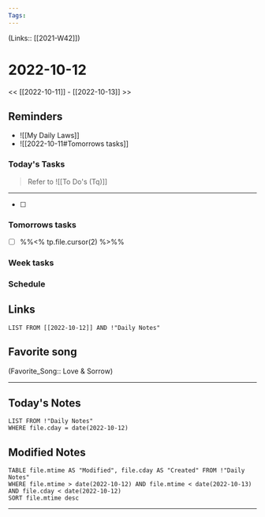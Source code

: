```yaml
---
Tags:
---
```

(Links:: [[2021-W42]])

# 2022-10-12
<< [[2022-10-11]] - [[2022-10-13]] >>
## Reminders
- ![[My Daily Laws]]
- ![[2022-10-11#Tomorrows tasks]]
### Today's Tasks
> Refer to ![[To Do's (Tq)]]
---
- [ ] 



### Tomorrows tasks
- [ ] %%<% tp.file.cursor(2) %>%%
### Week tasks
### Schedule

## Links
```dataview
LIST FROM [[2022-10-12]] AND !"Daily Notes"
```
## Favorite song
(Favorite_Song:: Love & Sorrow)
___
## Today's Notes
```dataview
LIST FROM !"Daily Notes"
WHERE file.cday = date(2022-10-12)
```
## Modified Notes
```dataview
TABLE file.mtime AS "Modified", file.cday AS "Created" FROM !"Daily Notes" 
WHERE file.mtime > date(2022-10-12) AND file.mtime < date(2022-10-13) AND file.cday < date(2022-10-12)
SORT file.mtime desc
```
___
